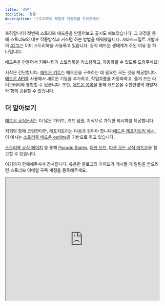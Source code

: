 ```yaml
---
title: '결론'
tocTitle: '결론'
description: '스토리북의 확장과 자동화를 도와주세요'
---
```


축하합니다! 첫번째 스토리북 애드온을 만들어보고 출시도 해보았습니다. 그 과정을 통해 스토리북의 내부 작동방식과 커스텀 하는 방법을 배워봤습니다. 자바스크립트 개발자의 [42%](https://2020.stateofjs.com/en-us/technologies/testing/testing_experience_ranking/)는 이미 스토리북을 사용하고 있습니다. 동적 애드온 생태계가 주된 이유 중 하나입니다.

애드온을 만들어서 커뮤니티가 스토리북을 커스텀하고, 자동화할 수 있도록 도와주세요!

시작은 간단합니다. [애드온 키트](https://github.com/storybookjs/addon-kit)는 애드온을 구축하는 데 필요한 모든 것을 제공합니다. [애드온 API](https://storybook.js.org/docs/react/addons/addons-api)를 사용해서 새로운 기능을 추가하고, 작업흐름을 자동화하고, 즐겨 쓰는 라이브러리와 통합할 수 있습니다. 또한, [애드온 목록](https://storybook.js.org/addons)을 통해 애드온을 수천만명의 개발자와 함께 공유할 수 있습니다.

## 더 알아보기

[애드온 공식문서](https://storybook.js.org/docs/react/addons/introduction)는 더 많은 가이드, 코드 샘플, 지식으로 가득한 레시피를 제공합니다.

저희와 함께 코딩한다면, 레포지토리는 다음과 같아야 합니다:[애드온 레포지토리 예시](http://github.com/chromaui/learnstorybook-addon-code). 이 예시는 [스토리북 애드온 outline](https://github.com/chromaui/storybook-addon-outline)을 기반으로 하고 있습니다.

[스토리북 공식 페이지](https://next--storybookjs.netlify.app/official-storybook/) 를 통해 [Pseudo States](https://github.com/chromaui/storybook-addon-pseudo-states), [다크 모드](https://github.com/hipstersmoothie/storybook-dark-mode), [다른 모든 공식 애드온](https://github.com/storybookjs/storybook/tree/next/addons)을 참고할 수 있습니다.

여기까지 함께해주셔서 감사합니다. 유용한 블로그와 가이드가 게시될 때 알림을 받으려면 스토리북 이메일 구독 계정을 등록해주세요.

<iframe style="height:400px;width:100%;max-width:800px;margin:0px auto;" src="https://upscri.be/d42fc0?as_embed"></iframe>
